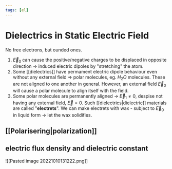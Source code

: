 ```yaml
---
tags: [el]
---
```

# Dielectrics in Static Electric Field
No free electrons, but ounded ones.

1) $\vec{E}_{0}$ can cause the positive/negative charges to be displaced in opposite direction $\Rightarrow$ induced electric dipoles by "stretching" the atom.
2) Some [[dielectrics]] have permament electric dipole behaviour even without any external field $\Rightarrow$ polar molecules, eg. $H_{2}O$ molecules. These are not aligned to one another in general. However, an external field $\vec{E}_{0}$ will cause a polar molecule to align itself with the field.
3)  Some polar molecules are permanently aligned $\rightarrow$ $\vec{E}_{1} \neq 0$, despise not having any external field, $\vec{E} = 0$. Such [[dielectrics|dielectric]] materials are called "**electrets**". We can make electrets with wax - subject to $\vec{E}_{0}$ in liquid form $\rightarrow$ let the wax solidifies.

## [[Polarisering|polarization]]

## electric flux density and dielectric constant
![[Pasted image 20221010131222.png]]
